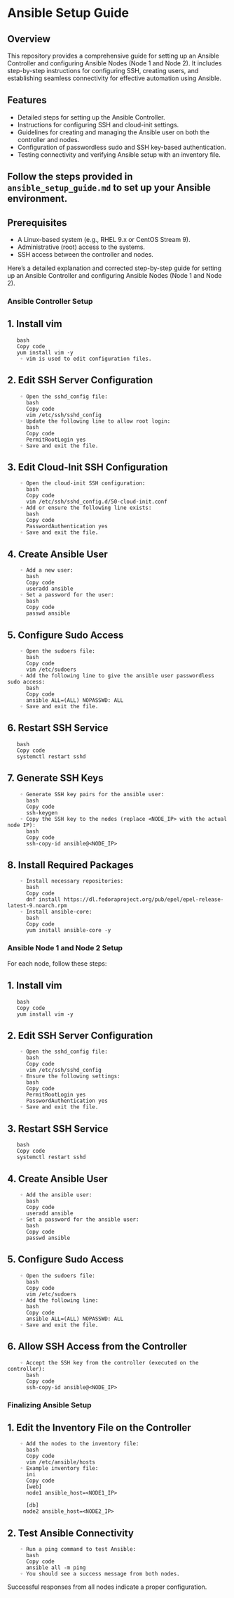 # Ansible Setup Guide

## Overview
This repository provides a comprehensive guide for setting up an Ansible Controller and configuring Ansible Nodes (Node 1 and Node 2). It includes step-by-step instructions for configuring SSH, creating users, and establishing seamless connectivity for effective automation using Ansible.

## Features
- Detailed steps for setting up the Ansible Controller.
- Instructions for configuring SSH and cloud-init settings.
- Guidelines for creating and managing the Ansible user on both the controller and nodes.
- Configuration of passwordless sudo and SSH key-based authentication.
- Testing connectivity and verifying Ansible setup with an inventory file.

## Follow the steps provided in `ansible_setup_guide.md` to set up your Ansible environment.

## Prerequisites
- A Linux-based system (e.g., RHEL 9.x or CentOS Stream 9).
- Administrative (root) access to the systems.
- SSH access between the controller and nodes.

Here’s a detailed explanation and corrected step-by-step guide for setting up an Ansible Controller and configuring Ansible Nodes (Node 1 and Node 2).

### Ansible Controller Setup
   ## 1. Install vim
       bash
       Copy code
       yum install vim -y
        ◦ vim is used to edit configuration files.
  ##  2. Edit SSH Server Configuration
        ◦ Open the sshd_config file:
          bash
          Copy code
          vim /etc/ssh/sshd_config
        ◦ Update the following line to allow root login:
          bash
          Copy code
          PermitRootLogin yes
        ◦ Save and exit the file.
  ##  3. Edit Cloud-Init SSH Configuration
        ◦ Open the cloud-init SSH configuration:
          bash
          Copy code
          vim /etc/ssh/sshd_config.d/50-cloud-init.conf
        ◦ Add or ensure the following line exists:
          bash
          Copy code
          PasswordAuthentication yes
        ◦ Save and exit the file.
 ##   4. Create Ansible User
        ◦ Add a new user:
          bash
          Copy code
          useradd ansible
        ◦ Set a password for the user:
          bash
          Copy code
          passwd ansible
##    5. Configure Sudo Access
        ◦ Open the sudoers file:
          bash
          Copy code
          vim /etc/sudoers
        ◦ Add the following line to give the ansible user passwordless sudo access:
          bash
          Copy code
          ansible ALL=(ALL) NOPASSWD: ALL
        ◦ Save and exit the file.
##    6. Restart SSH Service
       bash
       Copy code
       systemctl restart sshd
##    7. Generate SSH Keys
        ◦ Generate SSH key pairs for the ansible user:
          bash
          Copy code
          ssh-keygen
        ◦ Copy the SSH key to the nodes (replace <NODE_IP> with the actual node IP):
          bash
          Copy code
          ssh-copy-id ansible@<NODE_IP>
##    8. Install Required Packages
        ◦ Install necessary repositories:
          bash
          Copy code
          dnf install https://dl.fedoraproject.org/pub/epel/epel-release-latest-9.noarch.rpm
        ◦ Install ansible-core:
          bash
          Copy code
          yum install ansible-core -y

### Ansible Node 1 and Node 2 Setup
For each node, follow these steps:
 ##   1. Install vim
       bash
       Copy code
       yum install vim -y
##    2. Edit SSH Server Configuration
        ◦ Open the sshd_config file:
          bash
          Copy code
          vim /etc/ssh/sshd_config
        ◦ Ensure the following settings:
          bash
          Copy code
          PermitRootLogin yes
          PasswordAuthentication yes
        ◦ Save and exit the file.
##    3. Restart SSH Service
       bash
       Copy code
       systemctl restart sshd
##    4. Create Ansible User
        ◦ Add the ansible user:
          bash
          Copy code
          useradd ansible
        ◦ Set a password for the ansible user:
          bash
          Copy code
          passwd ansible
##    5. Configure Sudo Access
        ◦ Open the sudoers file:
          bash
          Copy code
          vim /etc/sudoers
        ◦ Add the following line:
          bash
          Copy code
          ansible ALL=(ALL) NOPASSWD: ALL
        ◦ Save and exit the file.
##    6. Allow SSH Access from the Controller
        ◦ Accept the SSH key from the controller (executed on the controller):
          bash
          Copy code
          ssh-copy-id ansible@<NODE_IP>

### Finalizing Ansible Setup
  ##  1. Edit the Inventory File on the Controller
        ◦ Add the nodes to the inventory file:
          bash
          Copy code
          vim /etc/ansible/hosts
        ◦ Example inventory file:
          ini
          Copy code
          [web]
          node1 ansible_host=<NODE1_IP>
          
          [db]
         node2 ansible_host=<NODE2_IP>
          
##   2. Test Ansible Connectivity
        ◦ Run a ping command to test Ansible:
          bash
          Copy code
          ansible all -m ping
        ◦ You should see a success message from both nodes.

Successful responses from all nodes indicate a proper configuration.
